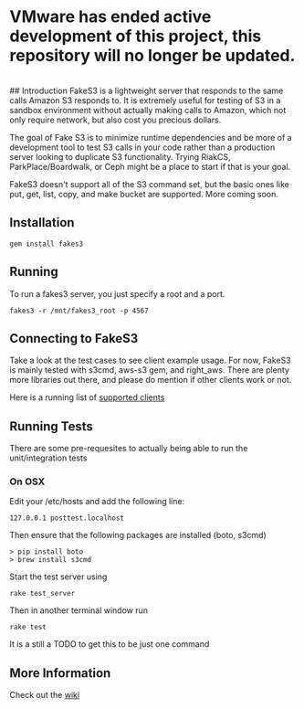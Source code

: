 <h1> VMware has ended active development of this project, this repository will no longer be updated.</h1><br>## Introduction
FakeS3 is a lightweight server that responds to the same calls Amazon S3 responds to.
It is extremely useful for testing of S3 in a sandbox environment without actually
making calls to Amazon, which not only require network, but also cost you precious dollars.

The goal of Fake S3 is to minimize runtime dependencies and be more of a
development tool to test S3 calls in your code rather than a production server
looking to duplicate S3 functionality.  Trying RiakCS, ParkPlace/Boardwalk, or
Ceph might be a place to start if that is your goal.

FakeS3 doesn't support all of the S3 command set, but the basic ones like put, get,
list, copy, and make bucket are supported.  More coming soon.

## Installation

    gem install fakes3

## Running

To run a fakes3 server, you just specify a root and a port.

    fakes3 -r /mnt/fakes3_root -p 4567

## Connecting to FakeS3

Take a look at the test cases to see client example usage.  For now, FakeS3 is
mainly tested with s3cmd, aws-s3 gem, and right_aws.  There are plenty more
libraries out there, and please do mention if other clients work or not.

Here is a running list of [supported clients](https://github.com/jubos/fake-s3/wiki/Supported-Clients "Supported Clients")

## Running Tests

There are some pre-requesites to actually being able to run the unit/integration tests

### On OSX

Edit your /etc/hosts and add the following line:

    127.0.0.1 posttest.localhost

Then ensure that the following packages are installed (boto, s3cmd)

    > pip install boto
    > brew install s3cmd


Start the test server using

    rake test_server

Then in another terminal window run

    rake test

It is a still a TODO to get this to be just one command

## More Information

Check out the [wiki](https://github.com/jubos/fake-s3/wiki)

